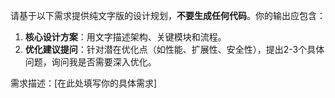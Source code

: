 请基于以下需求提供纯文字版的设计规划，**不要生成任何代码**。你的输出应包含：
1. **核心设计方案**：用文字描述架构、关键模块和流程。
2. **优化建议提问**：针对潜在优化点（如性能、扩展性、安全性），提出2-3个具体问题，询问我是否需要深入优化。

需求描述：[在此处填写你的具体需求]
